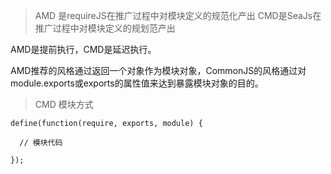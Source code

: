 > AMD 是requireJS在推广过程中对模块定义的规范化产出
> CMD是SeaJs在推广过程中对模块定义的规划范产出

AMD是提前执行，CMD是延迟执行。

AMD推荐的风格通过返回一个对象作为模块对象，CommonJS的风格通过对module.exports或exports的属性值来达到暴露模块对象的目的。

> CMD 模块方式


    define(function(require, exports, module) {
     
      // 模块代码
     
    });